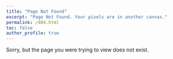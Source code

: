 ```yaml
---
title: "Page Not Found"
excerpt: "Page Not Found. Your pixels are in another canvas."
permalink: /404.html
toc: false
author_profile: true
---
```


Sorry, but the page you were trying to view does not exist.

<script>
  var GOOG_FIXURL_LANG = 'en';
  var GOOG_FIXURL_SITE = 'https://xlffm3.github.io'
</script>
<script src="https://linkhelp.clients.google.com/tbproxy/lh/wm/fixurl.js">
</script>
